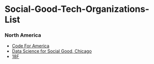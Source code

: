 # Social-Good-Tech-Organizations-List

### North America

- [Code For America](https://github.com/codeforamerica)
- [Data Science for Social Good, Chicago](https://github.com/dssg)
- [18F](https://github.com/18F)

